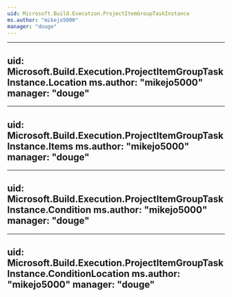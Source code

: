 ```yaml
---
uid: Microsoft.Build.Execution.ProjectItemGroupTaskInstance
ms.author: "mikejo5000"
manager: "douge"
---
```


---
uid: Microsoft.Build.Execution.ProjectItemGroupTaskInstance.Location
ms.author: "mikejo5000"
manager: "douge"
---

---
uid: Microsoft.Build.Execution.ProjectItemGroupTaskInstance.Items
ms.author: "mikejo5000"
manager: "douge"
---

---
uid: Microsoft.Build.Execution.ProjectItemGroupTaskInstance.Condition
ms.author: "mikejo5000"
manager: "douge"
---

---
uid: Microsoft.Build.Execution.ProjectItemGroupTaskInstance.ConditionLocation
ms.author: "mikejo5000"
manager: "douge"
---
